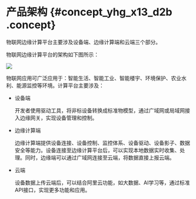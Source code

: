 # 产品架构 {#concept_yhg_x13_d2b .concept}

物联网边缘计算平台主要涉及设备端、边缘计算端和云端三个部分。

物联网边缘计算平台的架构如下图所示：

![](http://static-aliyun-doc.oss-cn-hangzhou.aliyuncs.com/assets/img/14807/15332830856611_zh-CN.png) 

物联网应用可广泛应用于：智能生活、智能工业、智能楼宇、环境保护、农业水利、能源监控等环境。计算平台主要涉及：

-   设备端

    开发者使用驱动工具，将非标设备转换成标准物模型，通过广域网或局域网接入边缘网关，实现设备管理和控制。

-   边缘计算端

    边缘计算端提供设备连接、设备控制、监控体系、设备驱动、设备影子、数据安全等能力。设备连接至边缘计算平台后，可以实现本地数据实时收集、处理。同时，边缘端可以通过广域网连接至云端，将数据直接上报云端。

-   云端

    设备数据上传云端后，可以结合阿里云功能，如大数据、AI学习等，通过标准API接口，实现更多功能和应用。


